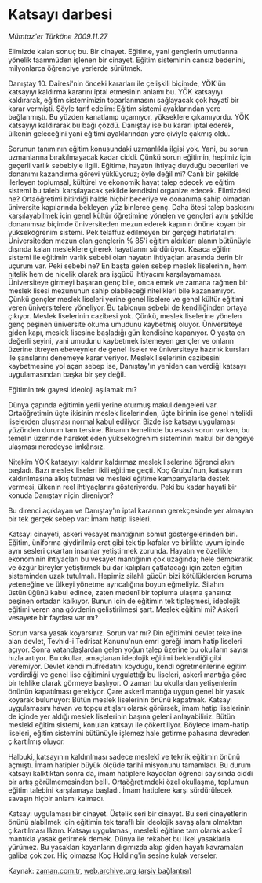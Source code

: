 # Katsayı darbesi

*Mümtaz'er Türköne 2009.11.27*

<tr><td class="metin" colspan="2" style="padding-top: 20px; padding-left: 5px; ">Elimizde kalan sonuç bu. Bir cinayet. Eğitime, yani gençlerin umutlarına yönelik  taammüden işlenen bir cinayet. Eğitim sisteminin cansız bedenini, milyonlarca öğrenciye yerlerde sürütmek.</td></tr><tr><td class="metin" colspan="2" style="padding-top: 20px; padding-left: 5px; "><p>Danıştay 10. Dairesi'nin önceki kararları ile çelişkili biçimde, YÖK'ün katsayıyı kaldırma kararını iptal etmesinin anlamı bu. YÖK katsayıyı kaldırarak, eğitim sistemimizin toparlanmasını sağlayacak çok hayatî bir karar vermişti. Şöyle tarif edelim: Eğitim sistemi ayaklarından yere bağlanmıştı. Bu yüzden kanatlanıp uçamıyor, yükseklere çıkamıyordu. YÖK katsayıyı kaldırarak bu bağı çözdü. Danıştay ise bu kararı iptal ederek, ülkenin geleceğini yani eğitimi ayaklarından yere çiviyle çakmış oldu.
<p> Sorunun tanımının eğitim konusundaki uzmanlıkla ilgisi yok. Yani, bu sorun uzmanlarına bırakılmayacak kadar ciddi. Çünkü sorun eğitimin, hepimiz için geçerli varlık sebebiyle ilgili. Eğitime, hayatın ihtiyaç duyduğu becerileri ve donanımı kazandırma görevi yüklüyoruz; öyle değil mi? Canlı bir şekilde ilerleyen toplumsal, kültürel ve ekonomik hayat talep edecek ve eğitim sistemi bu talebi karşılayacak şekilde kendisini organize edecek. Elimizdeki ne? Ortaöğretimi bitirdiği halde hiçbir beceriye ve donanıma sahip olmadan üniversite kapılarında bekleyen yüz binlerce genç. Daha ötesi talep baskısını karşılayabilmek için genel kültür öğretimine yönelen ve gençleri aynı şekilde donanımsız biçimde üniversiteden mezun ederek kapının önüne koyan bir yükseköğrenim sistemi. Pek telaffuz edilmeyen bir gerçeği hatırlatalım: Üniversiteden mezun olan gençlerin % 85'i eğitim aldıkları alanın bütünüyle dışında kalan mesleklere girerek hayatlarını sürdürüyor. Kısaca eğitim sistemi ile eğitimin varlık sebebi olan hayatın ihtiyaçları arasında derin bir uçurum var. Peki sebebi ne? En başta gelen sebep meslek liselerinin, hem nitelik hem de nicelik olarak ara işgücü ihtiyacını karşılayamaması. Üniversiteye girmeyi başaran genç bile, onca emek ve zamana rağmen bir meslek lisesi mezununun sahip olabileceği nitelikleri bile kazanamıyor. Çünkü gençler meslek liseleri yerine genel liselere ve genel kültür eğitimi veren üniversitelere yöneliyor. Bu tablonun sebebi de kendiliğinden ortaya çıkıyor. Meslek liselerinin cazibesi yok. Çünkü, meslek liselerine yönelen genç peşinen üniversite okuma umudunu kaybetmiş oluyor. Üniversiteye giden kapı, meslek lisesine başladığı gün kendisine kapanıyor. O yaşta en değerli şeyini, yani umudunu kaybetmek istemeyen gençler ve onların üzerine titreyen ebeveynler de genel liseler ve üniversiteye hazırlık kursları ile şanslarını denemeye karar veriyor. Meslek liselerinin cazibesini kaybetmesine yol açan sebep ise, Danıştay'ın yeniden can verdiği katsayı uygulamasından başka bir şey değil.
<p>Eğitimin tek gayesi ideoloji aşılamak mı?
<p>Dünya çapında eğitimin yerli yerine oturmuş makul dengeleri var. Ortaöğretimin üçte ikisinin meslek liselerinden, üçte birinin ise genel nitelikli liselerden oluşması normal kabul ediliyor. Bizde ise katsayı uygulaması yüzünden durum tam tersine. Binanın temelinde bu esaslı sorun varken, bu temelin üzerinde hareket eden yükseköğrenim sisteminin makul bir dengeye ulaşması neredeyse imkânsız.
<p>Nitekim YÖK katsayıyı kaldırır kaldırmaz meslek liselerine öğrenci akını başladı. Bazı meslek liseleri ikili eğitime geçti. Koç Grubu'nun, katsayının kaldırılmasına alkış tutması ve meslekî eğitime kampanyalarla destek vermesi, ülkenin reel ihtiyaçlarını gösteriyordu. Peki bu kadar hayati bir konuda Danıştay niçin direniyor?
<p>Bu direnci açıklayan ve Danıştay'ın iptal kararının gerekçesinde yer almayan bir tek gerçek sebep var: İmam hatip liseleri.
<p>Katsayı cinayeti, askerî vesayet mantığının somut göstergelerinden biri. Eğitim, üniforma giydirilmiş erat gibi tek tip kafalar ve birlikte uyum içinde aynı sesleri çıkartan insanlar yetiştirmek zorunda. Hayatın ve özellikle ekonominin ihtiyaçları bu vesayet mantığının çok uzağında; hele demokratik ve özgür bireyler yetiştirmek bu dar kalıpları çatlatacağı için zaten eğitim sisteminden uzak tutulmalı. Hepimiz silahlı gücün bizi kötülüklerden koruma yeteneğine ve ülkeyi yönetme ayrıcalığına boyun eğmeliyiz. Silahın üstünlüğünü kabul edince, zaten medenî bir topluma ulaşma şansınız peşinen ortadan kalkıyor. Bunun için de eğitimin tek tipleşmesi, ideolojik eğitimi veren ana gövdenin geliştirilmesi şart. Meslek eğitimi mi? Askerî vesayete bir faydası var mı?
<p>Sorun varsa yasak koyarsınız. Sorun var mı? Din eğitimini devlet tekeline alan devlet, Tevhid-i Tedrisat Kanunu'nun emri gereği imam hatip liseleri açıyor. Sonra vatandaşlardan gelen yoğun talep üzerine bu okulların sayısı hızla artıyor. Bu okullar, amaçlanan ideolojik eğitimi beklendiği gibi veremiyor. Devlet kendi müfredatını koyduğu, kendi öğretmenlerine eğitim verdirdiği ve genel lise eğitimini uygulattığı bu liseleri, askerî mantığa göre bir tehlike olarak görmeye başlıyor. O zaman bu okullardan yetişenlerin önünün kapatılması gerekiyor. Çare askerî mantığa uygun genel bir yasak koyarak bulunuyor: Bütün meslek liselerinin önünü kapatmak. Katsayı uygulamasını havan ve topçu atışları olarak görürsek, imam hatip liselerinin de içinde yer aldığı meslek liselerinin başına geleni anlayabiliriz. Bütün meslekî eğitim sistemi, konulan katsayı ile çökertiliyor. Böylece imam-hatip liseleri, eğitim sistemini bütünüyle işlemez hale getirme pahasına devreden çıkartılmış oluyor.
<p> Halbuki, katsayının kaldırılması sadece meslekî ve teknik eğitimin önünü açmıştı. İmam hatipler büyük ölçüde tarihî misyonunu tamamladı. Bu durum katsayı kalktıktan sonra da, imam hatiplere kaydolan öğrenci sayısında ciddi bir artış görülmemesinden belli. Ortaöğretimdeki özel okullaşma, toplumun eğitim talebini karşılamaya başladı. İmam hatiplere karşı sürdürülecek savaşın hiçbir anlamı kalmadı.
<p>Katsayı uygulaması bir cinayet. Üstelik seri bir cinayet. Bu seri cinayetlerin önünü alabilmek için eğitimin tek taraflı bir ideolojik savaş alanı olmaktan çıkartılması lâzım. Katsayı uygulaması, mesleki eğitime tam olarak askerî mantıkla yasak getirmek demek. Dünya ile rekabet bu ilkel yasaklarla yürümez. Bu yasakları koyanların dışımızda akıp giden hayatı kavramaları galiba çok zor. Hiç olmazsa Koç Holding'in sesine kulak verseler.<br/></p></p></p></p></p></p></p></p></p></p></td></tr>

Kaynak: [zaman.com.tr](http://zaman.com.tr/yazar.do?yazino=920601), [web.archive.org (arşiv bağlantısı)](http://web.archive.org/web/20100109130236/http://www.zaman.com.tr:80/yazar.do?yazino=920601)
